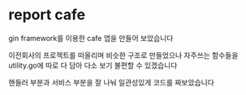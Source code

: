 # report cafe

gin framework를 이용한 cafe 앱을 만들어 보았습니다

이전회사의 프로젝트를 떠올리며 비슷한 구조로 만들었으나
자주쓰는 함수들을 utility.go에 따로 다 담아 다소 보기 불편할 수 있겠습니다

핸들러 부분과 서비스 부분을 잘 나눠 일관성있게 코드를 짜보았습니다
